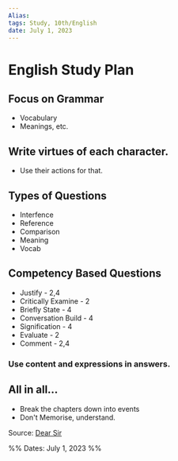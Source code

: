 ```yaml
---
Alias:
tags: Study, 10th/English
date: July 1, 2023
---
```

# English Study Plan
## Focus on Grammar
- Vocabulary
- Meanings, etc.
## Write virtues of each character.
- Use their actions for that.
## Types of Questions
- Interfence
- Reference
- Comparison
- Meaning
- Vocab
## Competency Based Questions
- Justify - 2,4
- Critically Examine - 2
- Briefly State - 4
- Conversation Build - 4
- Signification - 4
- Evaluate - 2
- Comment - 2,4
### Use content and expressions in answers.
## All in all...
- Break the chapters down into events
- Don't Memorise, understand.

Source: [Dear Sir](https://youtu.be/a_UMKWW4IbA)


%%
Dates: July 1, 2023
%%